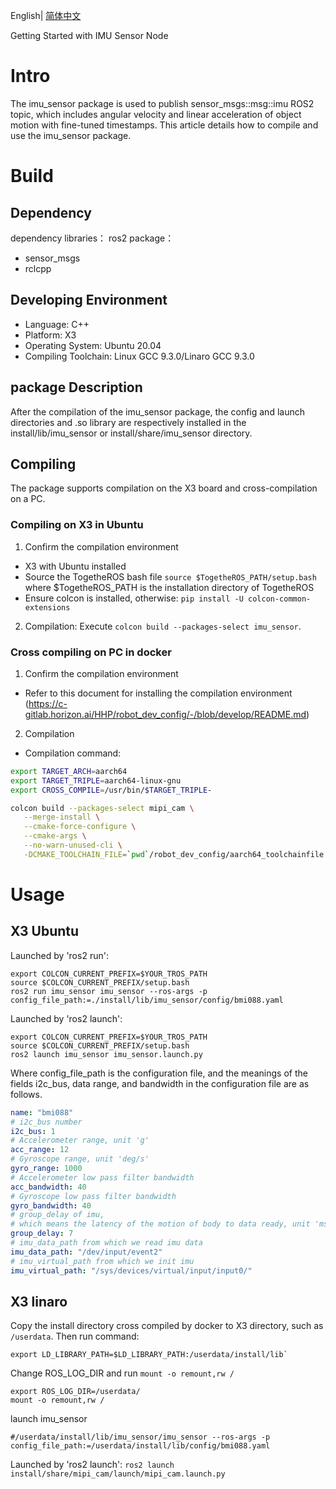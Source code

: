 English| [简体中文](./README_cn.md)

Getting Started with IMU Sensor Node

# Intro
The imu_sensor package is used to publish sensor_msgs::msg::imu ROS2 topic, which includes angular velocity and linear acceleration of object motion with fine-tuned timestamps.
This article details how to compile and use the imu_sensor package.


# Build

## Dependency

dependency libraries：
ros2 package：
- sensor_msgs
- rclcpp

## Developing Environment

- Language: C++
- Platform: X3
- Operating System: Ubuntu 20.04
- Compiling Toolchain: Linux GCC 9.3.0/Linaro GCC 9.3.0

## package Description
After the compilation of the imu_sensor package, the config and launch directories and .so library are respectively installed in the
install/lib/imu_sensor or install/share/imu_sensor directory.

## Compiling
The package supports compilation on the X3 board and cross-compilation on a PC.
### Compiling on X3 in Ubuntu
1. Confirm the compilation environment
- X3 with Ubuntu installed
- Source the TogetheROS bash file `source $TogetheROS_PATH/setup.bash` where $TogetheROS_PATH is the installation directory of TogetheROS
- Ensure colcon is installed, otherwise: `pip install -U colcon-common-extensions`

2. Compilation:
   Execute `colcon build --packages-select imu_sensor`.

### Cross compiling on PC in docker

1. Confirm the compilation environment
- Refer to this document for installing the compilation environment
 (https://c-gitlab.horizon.ai/HHP/robot_dev_config/-/blob/develop/README.md)

2. Compilation

- Compilation command: 

```bash
export TARGET_ARCH=aarch64
export TARGET_TRIPLE=aarch64-linux-gnu
export CROSS_COMPILE=/usr/bin/$TARGET_TRIPLE-

colcon build --packages-select mipi_cam \
   --merge-install \
   --cmake-force-configure \
   --cmake-args \
   --no-warn-unused-cli \
   -DCMAKE_TOOLCHAIN_FILE=`pwd`/robot_dev_config/aarch64_toolchainfile.cmake
```

# Usage
## X3 Ubuntu

Launched by 'ros2 run':

```
export COLCON_CURRENT_PREFIX=$YOUR_TROS_PATH
source $COLCON_CURRENT_PREFIX/setup.bash
ros2 run imu_sensor imu_sensor --ros-args -p config_file_path:=./install/lib/imu_sensor/config/bmi088.yaml
```

Launched by 'ros2 launch':

```
export COLCON_CURRENT_PREFIX=$YOUR_TROS_PATH
source $COLCON_CURRENT_PREFIX/setup.bash
ros2 launch imu_sensor imu_sensor.launch.py
```

Where config_file_path is the configuration file, and the meanings of the fields i2c_bus, data range, and bandwidth in the configuration file are as follows.
```yaml
name: "bmi088"
# i2c_bus number
i2c_bus: 1
# Accelerometer range, unit 'g'
acc_range: 12
# Gyroscope range, unit 'deg/s'
gyro_range: 1000
# Accelerometer low pass filter bandwidth
acc_bandwidth: 40
# Gyroscope low pass filter bandwidth
gyro_bandwidth: 40
# group_delay of imu,
# which means the latency of the motion of body to data ready, unit 'ms'
group_delay: 7
# imu_data_path from which we read imu data
imu_data_path: "/dev/input/event2"
# imu_virtual_path from which we init imu
imu_virtual_path: "/sys/devices/virtual/input/input0/"
```


## X3 linaro
Copy the install directory cross compiled by docker to X3 directory, 
such as `/userdata`. Then run command:
```
export LD_LIBRARY_PATH=$LD_LIBRARY_PATH:/userdata/install/lib`
```

Change ROS_LOG_DIR and run `mount -o remount,rw /`
```
export ROS_LOG_DIR=/userdata/
mount -o remount,rw /
```

launch imu_sensor
```
#/userdata/install/lib/imu_sensor/imu_sensor --ros-args -p config_file_path:=/userdata/install/lib/config/bmi088.yaml
```

Launched by 'ros2 launch':
`ros2 launch install/share/mipi_cam/launch/mipi_cam.launch.py`
